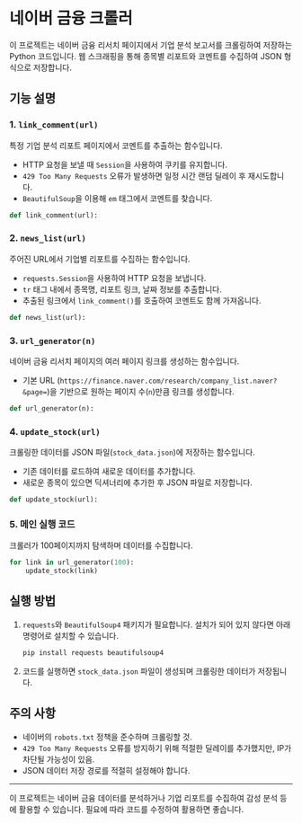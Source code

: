 # 네이버 금융 크롤러

이 프로젝트는 네이버 금융 리서치 페이지에서 기업 분석 보고서를 크롤링하여 저장하는 Python 코드입니다. 웹 스크래핑을 통해 종목별 리포트와 코멘트를 수집하여 JSON 형식으로 저장합니다.

## 기능 설명

### 1. `link_comment(url)`
특정 기업 분석 리포트 페이지에서 코멘트를 추출하는 함수입니다.
- HTTP 요청을 보낼 때 `Session`을 사용하여 쿠키를 유지합니다.
- `429 Too Many Requests` 오류가 발생하면 일정 시간 랜덤 딜레이 후 재시도합니다.
- `BeautifulSoup`을 이용해 `em` 태그에서 코멘트를 찾습니다.

```python
def link_comment(url):
```

### 2. `news_list(url)`
주어진 URL에서 기업별 리포트를 수집하는 함수입니다.
- `requests.Session`을 사용하여 HTTP 요청을 보냅니다.
- `tr` 태그 내에서 종목명, 리포트 링크, 날짜 정보를 추출합니다.
- 추출된 링크에서 `link_comment()`를 호출하여 코멘트도 함께 가져옵니다.

```python
def news_list(url):
```

### 3. `url_generator(n)`
네이버 금융 리서치 페이지의 여러 페이지 링크를 생성하는 함수입니다.
- 기본 URL (`https://finance.naver.com/research/company_list.naver?&page=`)을 기반으로 원하는 페이지 수(`n`)만큼 링크를 생성합니다.

```python
def url_generator(n):
```

### 4. `update_stock(url)`
크롤링한 데이터를 JSON 파일(`stock_data.json`)에 저장하는 함수입니다.
- 기존 데이터를 로드하여 새로운 데이터를 추가합니다.
- 새로운 종목이 있으면 딕셔너리에 추가한 후 JSON 파일로 저장합니다.

```python
def update_stock(url):
```

### 5. 메인 실행 코드
크롤러가 100페이지까지 탐색하며 데이터를 수집합니다.

```python
for link in url_generator(100):
    update_stock(link)
```

## 실행 방법

1. `requests`와 `BeautifulSoup4` 패키지가 필요합니다. 설치가 되어 있지 않다면 아래 명령어로 설치할 수 있습니다.
   ```bash
   pip install requests beautifulsoup4
   ```
2. 코드를 실행하면 `stock_data.json` 파일이 생성되며 크롤링한 데이터가 저장됩니다.

## 주의 사항
- 네이버의 `robots.txt` 정책을 준수하며 크롤링할 것.
- `429 Too Many Requests` 오류를 방지하기 위해 적절한 딜레이를 추가했지만, IP가 차단될 가능성이 있음.
- JSON 데이터 저장 경로를 적절히 설정해야 합니다.

---

이 프로젝트는 네이버 금융 데이터를 분석하거나 기업 리포트를 수집하여 감성 분석 등에 활용할 수 있습니다. 필요에 따라 코드를 수정하여 활용하면 좋습니다.
